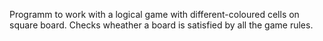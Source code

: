 Programm to work with a logical game with different-coloured cells on square board.
Checks wheather a board is satisfied by all the game rules.